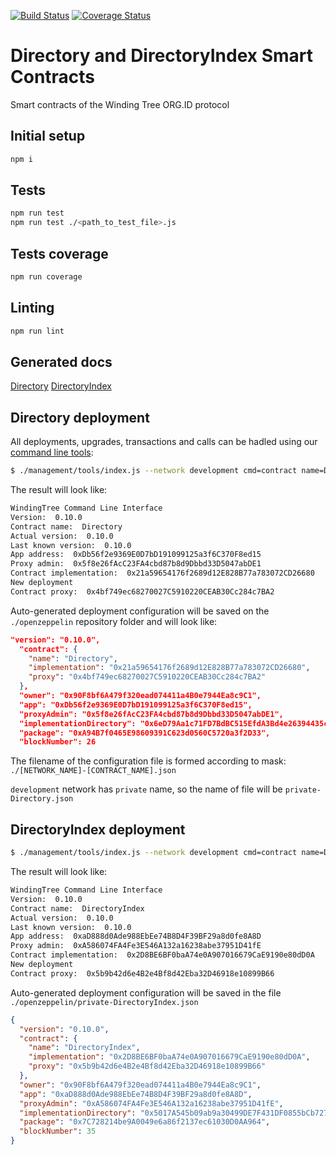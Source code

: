 [![Build Status](https://travis-ci.org/windingtree/org.id-directories.svg?branch=master)](https://travis-ci.org/windingtree/org.id-directories)
[![Coverage Status](https://coveralls.io/repos/github/windingtree/org.id-directories/badge.svg?branch=master)](https://coveralls.io/github/windingtree/org.id-directories?branch=master&v=2.0) 

# Directory and DirectoryIndex Smart Contracts

Smart contracts of the Winding Tree ORG.ID protocol

## Initial setup  

```bash
npm i
```

## Tests

```bash
npm run test
npm run test ./<path_to_test_file>.js
``` 

## Tests coverage  

```bash
npm run coverage
``` 

## Linting

```bash
npm run lint

```

## Generated docs
[Directory](./docs/Directory.md)
[DirectoryIndex](./docs/DirectoryIndex.md)

## Directory deployment

All deployments, upgrades, transactions and calls can be hadled using our [command line tools](./management/tools/README.md): 

```bash
$ ./management/tools/index.js --network development cmd=contract name=Directory initMethod=initialize initArgs=0x90F8bf6A479f320ead074411a4B0e7944Ea8c9C1,hotels,[ORGID_ADDRESS] from=0x90F8bf6A479f320ead074411a4B0e7944Ea8c9C1 
```

The result will look like:

```bash
WindingTree Command Line Interface  
Version:  0.10.0
Contract name:  Directory
Actual version:  0.10.0
Last known version:  0.10.0
App address:  0xDb56f2e9369E0D7bD191099125a3f6C370F8ed15
Proxy admin:  0x5f8e26fAcC23FA4cbd87b8d9Dbbd33D5047abDE1
Contract implementation:  0x21a59654176f2689d12E828B77a783072CD26680
New deployment  
Contract proxy:  0x4bf749ec68270027C5910220CEAB30Cc284c7BA2
```

Auto-generated deployment configuration will be saved on the `./openzeppelin` repository folder and will look like:

```json
"version": "0.10.0",
  "contract": {
    "name": "Directory",
    "implementation": "0x21a59654176f2689d12E828B77a783072CD26680",
    "proxy": "0x4bf749ec68270027C5910220CEAB30Cc284c7BA2"
  },
  "owner": "0x90F8bf6A479f320ead074411a4B0e7944Ea8c9C1",
  "app": "0xDb56f2e9369E0D7bD191099125a3f6C370F8ed15",
  "proxyAdmin": "0x5f8e26fAcC23FA4cbd87b8d9Dbbd33D5047abDE1",
  "implementationDirectory": "0x6eD79Aa1c71FD7BdBC515EfdA3Bd4e26394435cC",
  "package": "0xA94B7f0465E98609391C623d0560C5720a3f2D33",
  "blockNumber": 26
```

The filename of the configuration file is formed according to mask:   
`./[NETWORK_NAME]-[CONTRACT_NAME].json`   

`development` network has `private` name, so the name of file will be `private-Directory.json`

## DirectoryIndex deployment

```bash
$ ./management/tools/index.js --network development cmd=contract name=DirectoryIndex initMethod=initialize initArgs=0x90F8bf6A479f320ead074411a4B0e7944Ea8c9C1 from=0x90F8bf6A479f320ead074411a4B0e7944Ea8c9C1 
```

The result will look like:

```bash
WindingTree Command Line Interface  
Version:  0.10.0
Contract name:  DirectoryIndex
Actual version:  0.10.0
Last known version:  0.10.0
App address:  0xaD888d0Ade988EbEe74B8D4F39BF29a8d0fe8A8D
Proxy admin:  0xA586074FA4Fe3E546A132a16238abe37951D41fE
Contract implementation:  0x2D8BE6BF0baA74e0A907016679CaE9190e80dD0A
New deployment  
Contract proxy:  0x5b9b42d6e4B2e4Bf8d42Eba32D46918e10899B66
```

Auto-generated deployment configuration will be saved in the file `./openzeppelin/private-DirectoryIndex.json`

```json
{
  "version": "0.10.0",
  "contract": {
    "name": "DirectoryIndex",
    "implementation": "0x2D8BE6BF0baA74e0A907016679CaE9190e80dD0A",
    "proxy": "0x5b9b42d6e4B2e4Bf8d42Eba32D46918e10899B66"
  },
  "owner": "0x90F8bf6A479f320ead074411a4B0e7944Ea8c9C1",
  "app": "0xaD888d0Ade988EbEe74B8D4F39BF29a8d0fe8A8D",
  "proxyAdmin": "0xA586074FA4Fe3E546A132a16238abe37951D41fE",
  "implementationDirectory": "0x5017A545b09ab9a30499DE7F431DF0855bCb7275",
  "package": "0x7C728214be9A0049e6a86f2137ec61030D0AA964",
  "blockNumber": 35
}
```